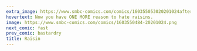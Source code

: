 ```yaml
---
extra_image: https://www.smbc-comics.com/comics/160355053020201024after.png
hovertext: Now you have ONE MORE reason to hate raisins.
image: https://www.smbc-comics.com/comics/1603550484-20201024.png
next_comic: fast
prev_comic: bastardry
title: Raisin
---
```


